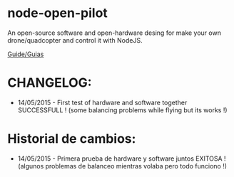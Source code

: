 # node-open-pilot
An open-source software and open-hardware desing for make your own drone/quadcopter and control it with NodeJS.

[Guide/Guias](https://github.com/darioodiaz/node-open-pilot/wiki)

# CHANGELOG:

* 14/05/2015 - First test of hardware and software together SUCCESSFULL ! (some balancing problems while flying but its works !)

# Historial de cambios:

* 14/05/2015 - Primera prueba de hardware y software juntos EXITOSA ! (algunos problemas de balanceo mientras volaba pero todo funciono !)
